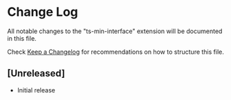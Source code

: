 # Change Log

All notable changes to the "ts-min-interface" extension will be documented in this file.

Check [Keep a Changelog](http://keepachangelog.com/) for recommendations on how to structure this file.

## [Unreleased]

- Initial release